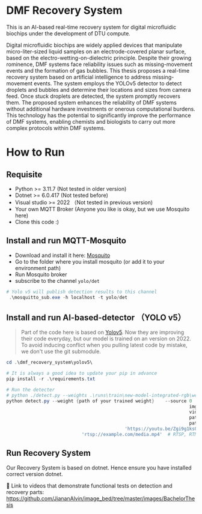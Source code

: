 # DMF Recovery System
This is an AI-based real-time recovery system for digital microfluidic biochips under the development of DTU compute.

Digital microfluidic biochips are widely applied devices that manipulate micro-liter-sized liquid samples on an  electrode-covered planar surface, based on the electro-wetting-on-dielectric principle. Despite their growing rominence, DMF systems face reliability issues such as missing-movement events and the formation of gas bubbles. This thesis proposes a real-time recovery system based on artificial intelligence to address missing-movement events. The system employs the YOLOv5 detector to detect droplets and bubbles and determine their locations and sizes from camera feed. Once stuck droplets are detected, the system promptly recovers them. The proposed system enhances the reliability of DMF systems without additional hardware investments or onerous computational burdens. This technology has the potential to significantly improve the performance of DMF systems, enabling chemists and biologists to carry out more complex protocols within DMF systems.

# How to Run

## Requisite
* Python >= 3.11.7 (Not tested in older version)
* Dotnet >= 6.0.417 (Not tested before)
* Visual studio >= 2022 （Not tested in previous version)
* Your own MQTT Broker (Anyone you like is okay, but we use Mosquito here)
* Clone this code :) 

## Install and run MQTT-Mosquito
* Download and install it here: [Mosquito](https://mosquitto.org/download/)
* Go to the folder where you install mosquito (or add it to your environment path)
* Run Mosquito broker
* subscribe to the channel `yolo/det` 
``` powershell
# Yolo v5 will publish detection results to this channel
 .\mosquitto_sub.exe -h localhost -t yolo/det
```

## Install and run AI-based-detector （YOLO v5）
> Part of the code here is based on [Yolov5](https://github.com/ultralytics/yolov5). Now they are improving their code everyday, but our model is trained on an version on 2022. To avoid inducing conflict when you pulling latest code by mistake, we don't use the git submodule.
```powershell 
cd .\dmf_recovery_system\yolov5\

# It is always a good idea to update your pip in advance
pip install -r .\requirements.txt

# Run the detecter
# python ./detect.py --weights .\runs\train\new-model-integrated-rgb\weights\best.pt --source 0
python detect.py --weight {path of your trained weight}    --source 0  # webcam      
                            										img.jpg  # image
                            										vid.mp4  # video
                            										path/  # directory
                            										path/*.jpg  # glob
                            				'https://youtu.be/Zgi9g1ksQHc'  # YouTube
                            'rtsp://example.com/media.mp4'  # RTSP, RTMP, HTTP stream

```


## Run Recovery System
Our Recovery System is based on dotnet.
Hence ensure you have installed correct version dotnet.


:link: Link to videos that demonstrate functional tests on detection and recovery parts: https://github.com/JiananAlvin/image_bed/tree/master/images/BachelorThesis